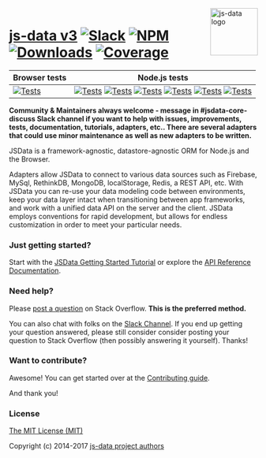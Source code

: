 <img src="https://raw.githubusercontent.com/js-data/js-data/master/js-data.png" alt="js-data logo" title="js-data" align="right" width="96" height="96" />

# [js-data v3](http://www.js-data.io/) [![Slack][1]][2] [![NPM][3]][4] [![Downloads][5]][6] [![Coverage][7]][8]

| __Browser tests__ | __Node.js tests__ |
| ---------------------------------|----|
| [![Tests][9]][10] | [![Tests][11]][12] [![Tests][13]][12] [![Tests][14]][12] [![Tests][15]][12] [![Tests][16]][12] [![Tests][17]][12] |

[1]: http://slack.js-data.io/badge.svg
[2]: http://slack.js-data.io
[3]: https://img.shields.io/npm/v/js-data.svg?style=flat
[4]: https://www.npmjs.org/package/js-data
[5]: https://img.shields.io/npm/dm/js-data.svg?style=flat
[6]: https://www.npmjs.org/package/js-data
[7]: https://img.shields.io/codecov/c/github/js-data/js-data/master.svg
[8]: https://codecov.io/github/js-data/js-data
[9]: https://saucelabs.com/browser-matrix/jsdata.svg
[10]: https://saucelabs.com/u/jsdata
[11]: https://img.shields.io/circleci/project/js-data/js-data.svg
[12]: https://img.shields.io/circleci/project/js-data/js-data.svg
[13]: https://img.shields.io/badge/Node.js-v6.x-brightgreen.svg
[14]: https://img.shields.io/badge/Node.js-v5.x-brightgreen.svg
[15]: https://img.shields.io/badge/Node.js-v4.x-brightgreen.svg
[16]: https://img.shields.io/badge/Node.js-v0.12.x-brightgreen.svg
[17]: https://img.shields.io/badge/Node.js-v0.10.x-brightgreen.svg

__Community & Maintainers always welcome - message in #jsdata-core-discuss Slack channel if you want to help with
issues, improvements, tests, documentation, tutorials, adapters, etc.. There are several adapters that could use minor maintenance as well as new adapters to be written.__

JSData is a framework-agnostic, datastore-agnostic ORM for Node.js and the
Browser.

Adapters allow JSData to connect to various data sources such as Firebase,
MySql, RethinkDB, MongoDB, localStorage, Redis, a REST API, etc. With JSData
you can re-use your data modeling code between environments, keep your data
layer intact when transitioning between app frameworks, and work with a unified
data API on the server and the client. JSData employs conventions for rapid
development, but allows for endless customization in order to meet your
particular needs.

### Just getting started?

Start with the [JSData Getting Started Tutorial][18] or explore the [API Reference Documentation][19].

### Need help?

Please [post a question][20] on Stack Overflow. **This is the preferred method.**

You can also chat with folks on the [Slack Channel][21]. If you end up getting
your question answered, please still consider consider posting your question to
Stack Overflow (then possibly answering it yourself). Thanks!

### Want to contribute?

Awesome! You can get started over at the [Contributing guide][22].

And thank you!

### License

[The MIT License (MIT)][23]

Copyright (c) 2014-2017 [js-data project authors][24]

[18]: http://www.js-data.io/docs/home
[19]: http://api.js-data.io/
[20]: http://stackoverflow.com/questions/tagged/jsdata
[21]: http://slack.js-data.io/
[22]: https://github.com/js-data/js-data/blob/master/.github/CONTRIBUTING.md
[23]: https://github.com/js-data/js-data/blob/master/LICENSE
[24]: https://github.com/js-data/js-data/blob/master/AUTHORS
